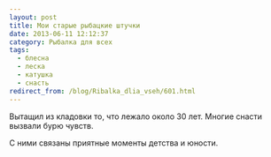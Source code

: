 ```yaml
---
layout: post
title: Мои старые рыбацкие штучки
date: 2013-06-11 12:12:37
category: Рыбалка для всех
tags:
  - блесна
  - леска
  - катушка
  - снасть
redirect_from: /blog/Ribalka_dlia_vseh/601.html
---
```

Вытащил из кладовки то, что лежало около 30 лет. Многие снасти вызвали
бурю чувств.

С ними связаны приятные моменты детства и юности.
